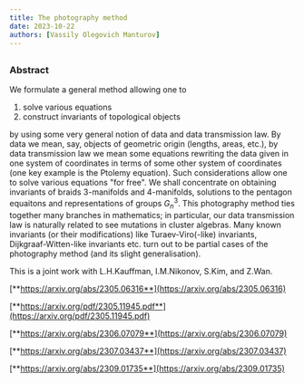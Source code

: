 ```yaml
---
title: The photography method
date: 2023-10-22
authors: [Vassily Olegovich Manturov]
---
```


## 

### Abstract

We formulate a general method allowing one to
1) solve various equations
2) construct invariants of topological objects

by using some very general notion of data and data transmission law. By data we mean, say, objects of geometric origin (lengths, areas, etc.), by data transmission law we mean some equations rewriting the data given in one system of coordinates in terms of some other system of coordinates (one key example is the Ptolemy equation). Such considerations allow one to solve various equations "for free". We shall concentrate on obtaining invariants of braids 3-manifolds and 4-manifolds, solutions to the pentagon equaitons and representations of groups $G_{n}^{3}$. This photography method ties together many branches in mathematics; in particular, our data transmission law is naturally related to see mutations in cluster algebras. Many known invariants (or their modifications) like Turaev-Viro(-like) invariants, Dijkgraaf-Witten-like invariants etc. turn out to be partial cases of the photography method (and its slight generalisation).

This is a joint work with L.H.Kauffman, I.M.Nikonov, S.Kim, and Z.Wan.

[**https://arxiv.org/abs/2305.06316**](https://arxiv.org/abs/2305.06316)

[**https://arxiv.org/pdf/2305.11945.pdf**](https://arxiv.org/pdf/2305.11945.pdf)

[**https://arxiv.org/abs/2306.07079**](https://arxiv.org/abs/2306.07079)

[**https://arxiv.org/abs/2307.03437**](https://arxiv.org/abs/2307.03437)

[**https://arxiv.org/abs/2309.01735**](https://arxiv.org/abs/2309.01735)

 



